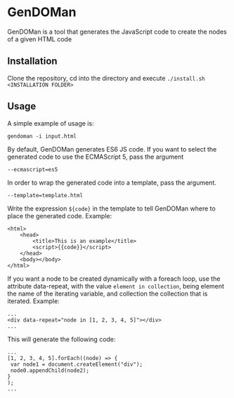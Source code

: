 # GenDOMan

GenDOMan is a tool that generates the JavaScript code to create the nodes of a given HTML code

## Installation

Clone the repository, cd into the directory and execute ```./install.sh <INSTALLATION FOLDER>```

## Usage

A simple example of usage is:

```
gendoman -i input.html
```

By default, GenDOMan generates ES6 JS code. If you want to select the generated code to use the ECMAScript 5, pass the
argument
```
--ecmascript=es5
```

In order to wrap the generated code into a template, pass the argument. 
```
--template=template.html
```
Write the expression ```${code}``` in the template to tell GenDOMan where to place the generated code. Example:

```
<html>
    <head>
        <title>This is an example</title>
        <script>{{code}}</script>
    </head>
    <body></body>
</html>
```

If you want a node to be created dynamically with a foreach loop, use the attribute data-repeat,
with the value ```element in collection```, being element the name of the iterating variable, and collection
 the collection that is iterated. Example:
 ```
 ...
 <div data-repeat="node in [1, 2, 3, 4, 5]"></div>
 ...
 ```
 This will generate the following code:
 ```
 ...
 [1, 2, 3, 4, 5].forEach((node) => {
  var node1 = document.createElement("div");
  node0.appendChild(node2);
 }
 );
 ...
 ```
